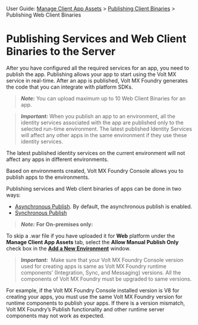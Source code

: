                              

User Guide: [Manage Client App Assets](Manage_Client_App_Assets.md) > [Publishing Client Binaries](Publishing_Client_Binaries.md) > Publishing Web Client Binaries

Publishing **Services and Web Client Binaries to the Server**
=============================================================

After you have configured all the required services for an app, you need to publish the app. Publishing allows your app to start using the Volt MX service in real-time. After an app is published, Volt MX Foundry generates the code that you can integrate with platform SDKs.

> **_Note:_** You can upload maximum up to 10 Web Client Binaries for an app.

> **_Important:_** When you publish an app to an environment, all the identity services associated with the app are published only to the selected run-time environment. The latest published Identity Services will affect any other apps in the same environment if they use these identity services.  
  
The latest published identity services on the current environment will not affect any apps in different environments.

Based on environments created, Volt MX Foundry Console allows you to publish apps to the environments.

Publishing services and Web client binaries of apps can be done in two ways:

*   [Asynchronous Publish](Async_Publish.md). By default, the asynchronous publish is enabled.
*   [Synchronous Publish](Sync_Publish.md)

> **_Note:_** **For On-premises only:**  
  
To skip a .war file if you have uploaded it for **Web** platform under the **Manage Client App Assets** tab, select the **Allow Manual Publish Only** check box in the [**Add a New Environment**](Environments.md) window.

> **_Important:_**  Make sure that your Volt MX Foundry Console version used for creating apps is same as Volt MX Foundry runtime components’ (Integration, Sync, and Messaging) versions. All the components of Volt MX Foundry must be upgraded to same versions.  
  
For example, if the Volt MX Foundry Console installed version is V8 for creating your apps, you must use the same Volt MX Foundry version for runtime components to publish your apps. If there is a version mismatch, Volt MX Foundry’s Publish functionality and other runtime server components may not work as expected.
